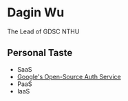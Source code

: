 # Dagin Wu

The Lead of GDSC NTHU 

## Personal Taste
* SaaS
 * [Google's Open-Source Auth Service](https://www.ory.sh/keto/)
* PaaS
* IaaS

